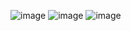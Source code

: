 ![image](https://github.com/user-attachments/assets/d394d07c-ae37-441a-887e-ae1e89c6d99f)
![image](https://github.com/user-attachments/assets/ed00a64d-cd07-4936-847a-1ce4116ccf4b)
![image](https://github.com/user-attachments/assets/26c1b41b-dda2-4636-87bf-82c8a6c938e1)
